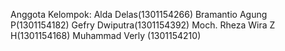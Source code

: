 Anggota Kelompok: Alda Delas(1301154266) Bramantio Agung P(1301154182) Gefry Dwiputra(1301154392) Moch. Rheza Wira Z H(1301154168) Muhammad Verly (1301154210)
